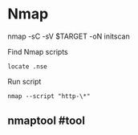 # Nmap

nmap -sC -sV $TARGET -oN initscan

Find Nmap scripts

```text
locate .nse
```

Run script

```text
nmap --script "http-\*"
```

## nmaptool  \#tool

